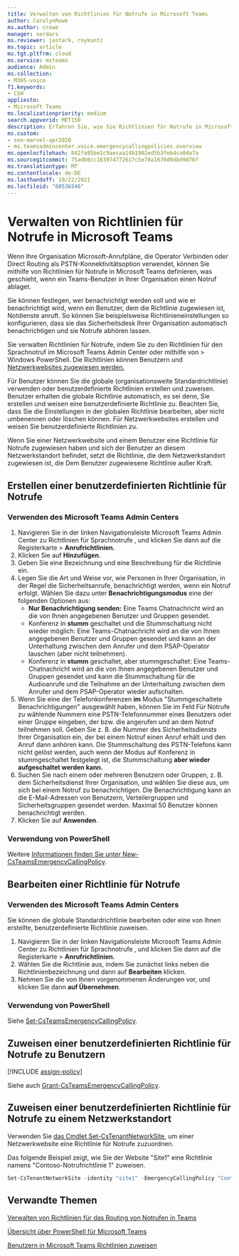 ```yaml
---
title: Verwalten von Richtlinien für Notrufe in Microsoft Teams
author: CarolynRowe
ms.author: crowe
manager: serdars
ms.reviewer: jastark, roykuntz
ms.topic: article
ms.tgt.pltfrm: cloud
ms.service: msteams
audience: Admin
ms.collection:
- M365-voice
f1.keywords:
- CSH
appliesto:
- Microsoft Teams
ms.localizationpriority: medium
search.appverid: MET150
description: Erfahren Sie, wie Sie Richtlinien für Notrufe in Microsoft Teams verwalten, um zu definieren, was passiert, wenn ein Teams in Ihrer Organisation einen Notruf ablaget.
ms.custom:
- seo-marvel-apr2020
- ms.teamsadmincenter.voice.emergencycallingpolicies.overview
ms.openlocfilehash: 842fa95be2c9aecaa14b1902ed5b3feb4ca0da7a
ms.sourcegitcommit: 75adb0cc163974772617c5e78a1678d9dbd9d76f
ms.translationtype: MT
ms.contentlocale: de-DE
ms.lasthandoff: 10/22/2021
ms.locfileid: "60536546"
---
```

# <a name="manage-emergency-calling-policies-in-microsoft-teams"></a>Verwalten von Richtlinien für Notrufe in Microsoft Teams

Wenn Ihre Organisation Microsoft-Anrufpläne, die Operator Verbinden [](pstn-connectivity.md)oder Direct Routing als PSTN-Konnektivitätsoption verwendet, können Sie mithilfe von Richtlinien für Notrufe in Microsoft Teams definieren, was geschieht, wenn ein Teams-Benutzer in Ihrer Organisation einen Notruf ablaget.

Sie können festlegen, wer benachrichtigt werden soll und wie er benachrichtigt wird, wenn ein Benutzer, dem die Richtlinie zugewiesen ist, Notdienste anruft. So können Sie beispielsweise Richtlinieneinstellungen so konfigurieren, dass sie das Sicherheitsdesk Ihrer Organisation automatisch benachrichtigen und sie Notrufe abhören lassen.  

Sie verwalten Richtlinien für Notrufe, indem Sie zu den Richtlinien für den Sprachnotruf im Microsoft Teams Admin Center oder mithilfe von  >   Windows PowerShell. Die Richtlinien können Benutzern und [Netzwerkwebsites zugewiesen werden.](cloud-voice-network-settings.md)

Für Benutzer können Sie die globale (organisationsweite Standardrichtlinie) verwenden oder benutzerdefinierte Richtlinien erstellen und zuweisen. Benutzer erhalten die globale Richtlinie automatisch, es sei denn, Sie erstellen und weisen eine benutzerdefinierte Richtlinie zu. Beachten Sie, dass Sie die Einstellungen in der globalen Richtlinie bearbeiten, aber nicht umbenennen oder löschen können. Für Netzwerkwebsites erstellen und weisen Sie benutzerdefinierte Richtlinien zu.

Wenn Sie einer Netzwerkwebsite und einem Benutzer eine Richtlinie für Notrufe zugewiesen haben und sich der Benutzer an diesem Netzwerkstandort befindet, setzt die Richtlinie, die dem Netzwerkstandort zugewiesen ist, die Dem Benutzer zugewiesene Richtlinie außer Kraft.

## <a name="create-a-custom-emergency-calling-policy"></a>Erstellen einer benutzerdefinierten Richtlinie für Notrufe

### <a name="using-the-microsoft-teams-admin-center"></a>Verwenden des Microsoft Teams Admin Centers

1. Navigieren Sie in der linken Navigationsleiste Microsoft Teams Admin Center zu Richtlinien für Sprachnotrufe , und klicken Sie dann auf die Registerkarte  >   **Anrufrichtlinien.**
2. Klicken Sie auf **Hinzufügen**.
3. Geben Sie eine Bezeichnung und eine Beschreibung für die Richtlinie ein.
4. Legen Sie die Art und Weise vor, wie Personen in Ihrer Organisation, in der Regel die Sicherheitsanrufe, benachrichtigt werden, wenn ein Notruf erfolgt. Wählen Sie dazu unter **Benachrichtigungsmodus** eine der folgenden Optionen aus:
    - **Nur Benachrichtigung senden:** Eine Teams Chatnachricht wird an die von Ihnen angegebenen Benutzer und Gruppen gesendet.
    - Konferenz in **stumm** geschaltet und die Stummschaltung nicht wieder möglich: Eine Teams-Chatnachricht wird an die von Ihnen angegebenen Benutzer und Gruppen gesendet und kann an der Unterhaltung zwischen dem Anrufer und dem PSAP-Operator lauschen (aber nicht teilnehmen).
    - Konferenz in **stumm** geschaltet, aber stummgeschaltet: Eine Teams-Chatnachricht wird an die von Ihnen angegebenen Benutzer und Gruppen gesendet und kann die Stummschaltung für die Audioanrufe und die Teilnahme an der Unterhaltung zwischen dem Anrufer und dem PSAP-Operator wieder aufschalten.
5.  Wenn Sie eine der Telefonkonferenzen **im** Modus  "Stummgeschaltete Benachrichtigungen" ausgewählt haben, können Sie im Feld Für Notrufe zu wählende Nummern eine PSTN-Telefonnummer eines Benutzers oder einer Gruppe eingeben, der bzw. die angerufen und an dem Notruf teilnehmen soll. Geben Sie z. B. die Nummer des Sicherheitsdiensts Ihrer Organisation ein, der bei einem Notruf einen Anruf erhält und den Anruf dann anhören kann. Die Stummschaltung des PSTN-Telefons kann nicht gelöst werden, auch wenn der Modus auf Konferenz in stummgeschaltet festgelegt ist, die Stummschaltung **aber wieder aufgeschaltet werden kann.**
6. Suchen Sie nach einem oder mehreren Benutzern oder Gruppen, z. B. dem Sicherheitsdienst Ihrer Organisation, und wählen Sie diese aus, um sich bei einem Notruf zu benachrichtigen.  Die Benachrichtigung kann an die E-Mail-Adressen von Benutzern, Verteilergruppen und Sicherheitsgruppen gesendet werden. Maximal 50 Benutzer können benachrichtigt werden.
7. Klicken Sie auf **Anwenden**.

### <a name="using-powershell"></a>Verwendung von PowerShell

Weitere [Informationen finden Sie unter New-CsTeamsEmergencyCallingPolicy](/powershell/module/skype/new-csteamsemergencycallingpolicy).

## <a name="edit-an-emergency-calling-policy"></a>Bearbeiten einer Richtlinie für Notrufe

### <a name="using-the-microsoft-teams-admin-center"></a>Verwenden des Microsoft Teams Admin Centers

Sie können die globale Standardrichtlinie bearbeiten oder eine von Ihnen erstellte, benutzerdefinierte Richtlinie zuweisen.

1. Navigieren Sie in der linken Navigationsleiste Microsoft Teams Admin Center zu Richtlinien für Sprachnotrufe , und klicken Sie dann auf die Registerkarte  >   **Anrufrichtlinien.**
2. Wählen Sie die Richtlinie aus, indem Sie zunächst links neben die Richtlinienbezeichnung und dann auf **Bearbeiten** klicken.
3. Nehmen Sie die von Ihnen vorgenommenen Änderungen vor, und klicken Sie dann **auf Übernehmen**.

### <a name="using-powershell"></a>Verwendung von PowerShell

Siehe [Set-CsTeamsEmergencyCallingPolicy](/powershell/module/skype/set-csteamsemergencycallingpolicy).

## <a name="assign-a-custom-emergency-calling-policy-to-users"></a>Zuweisen einer benutzerdefinierten Richtlinie für Notrufe zu Benutzern

[!INCLUDE [assign-policy](includes/assign-policy.md)]

Siehe auch [Grant-CsTeamsEmergencyCallingPolicy](/powershell/module/skype/grant-csteamsemergencycallingpolicy).

## <a name="assign-a-custom-emergency-calling-policy-to-a-network-site"></a>Zuweisen einer benutzerdefinierten Richtlinie für Notrufe zu einem Netzwerkstandort

Verwenden Sie [das Cmdlet Set-CsTenantNetworkSite,](/powershell/module/skype/set-cstenantnetworksite) um einer Netzwerkwebsite eine Richtlinie für Notrufe zuzuordnen.

Das folgende Beispiel zeigt, wie Sie der Website "Site1" eine Richtlinie namens "Contoso-Notrufrichtlinie 1" zuweisen.

```powershell
Set-CsTenantNetworkSite -identity "site1" -EmergencyCallingPolicy "Contoso Emergency Calling Policy 1"
```

## <a name="related-topics"></a>Verwandte Themen

[Verwalten von Richtlinien für das Routing von Notrufen in Teams](manage-emergency-call-routing-policies.md)

[Übersicht über PowerShell für Microsoft Teams](teams-powershell-overview.md)

[Benutzern in Microsoft Teams Richtlinien zuweisen](assign-policies.md)